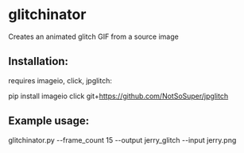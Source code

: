 # glitchinator

Creates an animated glitch GIF from a source image

## Installation:

requires imageio, click, jpglitch:

pip install imageio click git+https://github.com/NotSoSuper/jpglitch

## Example usage:
glitchinator.py --frame_count 15 --output jerry_glitch --input jerry.png
